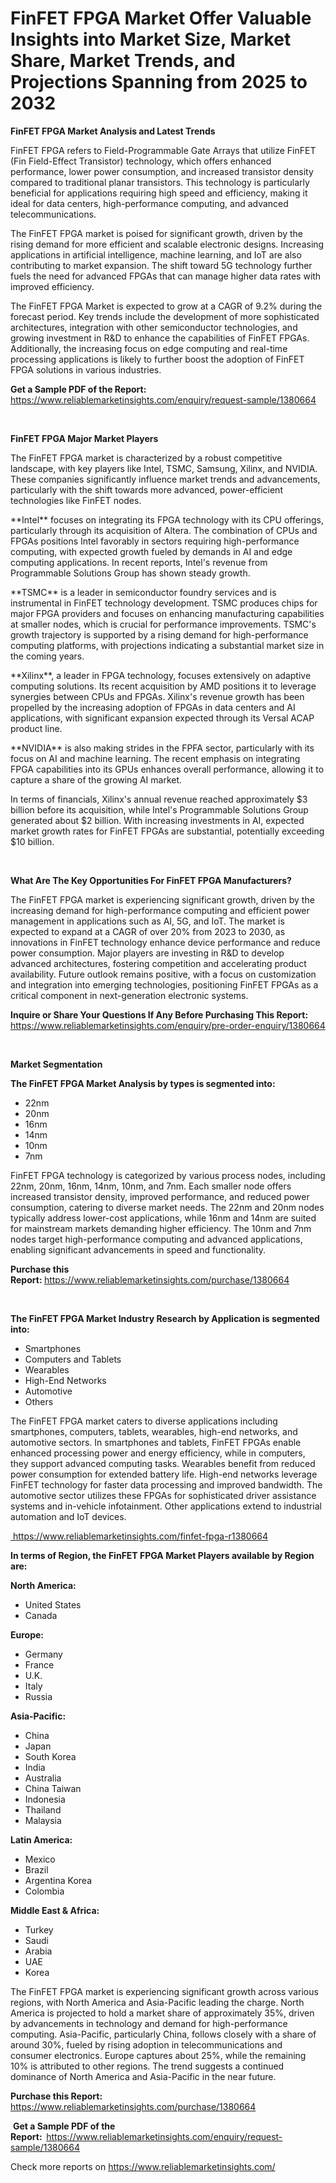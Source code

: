 <p><h1>FinFET FPGA Market Offer Valuable Insights into Market Size, Market Share, Market Trends, and Projections Spanning from 2025 to 2032</h1></p><p><strong>FinFET FPGA Market Analysis and Latest Trends</strong></p>
<p><p>FinFET FPGA refers to Field-Programmable Gate Arrays that utilize FinFET (Fin Field-Effect Transistor) technology, which offers enhanced performance, lower power consumption, and increased transistor density compared to traditional planar transistors. This technology is particularly beneficial for applications requiring high speed and efficiency, making it ideal for data centers, high-performance computing, and advanced telecommunications.</p><p>The FinFET FPGA market is poised for significant growth, driven by the rising demand for more efficient and scalable electronic designs. Increasing applications in artificial intelligence, machine learning, and IoT are also contributing to market expansion. The shift toward 5G technology further fuels the need for advanced FPGAs that can manage higher data rates with improved efficiency.</p><p>The FinFET FPGA Market is expected to grow at a CAGR of 9.2% during the forecast period. Key trends include the development of more sophisticated architectures, integration with other semiconductor technologies, and growing investment in R&D to enhance the capabilities of FinFET FPGAs. Additionally, the increasing focus on edge computing and real-time processing applications is likely to further boost the adoption of FinFET FPGA solutions in various industries.</p></p>
<p><strong>Get a Sample PDF of the Report:&nbsp;</strong> <a href="https://www.reliablemarketinsights.com/enquiry/request-sample/1380664?utm_campaign=2756&utm_medium=2&utm_source=Github&utm_content=ia&utm_term=06042025&utm_id=finfet-fpga">https://www.reliablemarketinsights.com/enquiry/request-sample/1380664</a></p>
<p>&nbsp;</p>
<p><strong>FinFET FPGA Major Market Players</strong></p>
<p><p>The FinFET FPGA market is characterized by a robust competitive landscape, with key players like Intel, TSMC, Samsung, Xilinx, and NVIDIA. These companies significantly influence market trends and advancements, particularly with the shift towards more advanced, power-efficient technologies like FinFET nodes.</p><p>**Intel** focuses on integrating its FPGA technology with its CPU offerings, particularly through its acquisition of Altera. The combination of CPUs and FPGAs positions Intel favorably in sectors requiring high-performance computing, with expected growth fueled by demands in AI and edge computing applications. In recent reports, Intel's revenue from Programmable Solutions Group has shown steady growth.</p><p>**TSMC** is a leader in semiconductor foundry services and is instrumental in FinFET technology development. TSMC produces chips for major FPGA providers and focuses on enhancing manufacturing capabilities at smaller nodes, which is crucial for performance improvements. TSMC's growth trajectory is supported by a rising demand for high-performance computing platforms, with projections indicating a substantial market size in the coming years.</p><p>**Xilinx**, a leader in FPGA technology, focuses extensively on adaptive computing solutions. Its recent acquisition by AMD positions it to leverage synergies between CPUs and FPGAs. Xilinx's revenue growth has been propelled by the increasing adoption of FPGAs in data centers and AI applications, with significant expansion expected through its Versal ACAP product line.</p><p>**NVIDIA** is also making strides in the FPFA sector, particularly with its focus on AI and machine learning. The recent emphasis on integrating FPGA capabilities into its GPUs enhances overall performance, allowing it to capture a share of the growing AI market.</p><p>In terms of financials, Xilinx's annual revenue reached approximately $3 billion before its acquisition, while Intel's Programmable Solutions Group generated about $2 billion. With increasing investments in AI, expected market growth rates for FinFET FPGAs are substantial, potentially exceeding $10 billion.</p></p>
<p>&nbsp;</p>
<p><strong>What Are The Key Opportunities For FinFET FPGA Manufacturers?</strong></p>
<p><p>The FinFET FPGA market is experiencing significant growth, driven by the increasing demand for high-performance computing and efficient power management in applications such as AI, 5G, and IoT. The market is expected to expand at a CAGR of over 20% from 2023 to 2030, as innovations in FinFET technology enhance device performance and reduce power consumption. Major players are investing in R&D to develop advanced architectures, fostering competition and accelerating product availability. Future outlook remains positive, with a focus on customization and integration into emerging technologies, positioning FinFET FPGAs as a critical component in next-generation electronic systems.</p></p>
<p><strong>Inquire or Share Your Questions If Any Before Purchasing This Report:</strong> <a href="https://www.reliablemarketinsights.com/enquiry/pre-order-enquiry/1380664?utm_campaign=2756&utm_medium=2&utm_source=Github&utm_content=ia&utm_term=06042025&utm_id=finfet-fpga">https://www.reliablemarketinsights.com/enquiry/pre-order-enquiry/1380664</a></p>
<p>&nbsp;</p>
<p><strong>Market Segmentation</strong></p>
<p><strong>The FinFET FPGA Market Analysis by types is segmented into:</strong></p>
<p><ul><li>22nm</li><li>20nm</li><li>16nm</li><li>14nm</li><li>10nm</li><li>7nm</li></ul></p>
<p><p>FinFET FPGA technology is categorized by various process nodes, including 22nm, 20nm, 16nm, 14nm, 10nm, and 7nm. Each smaller node offers increased transistor density, improved performance, and reduced power consumption, catering to diverse market needs. The 22nm and 20nm nodes typically address lower-cost applications, while 16nm and 14nm are suited for mainstream markets demanding higher efficiency. The 10nm and 7nm nodes target high-performance computing and advanced applications, enabling significant advancements in speed and functionality.</p></p>
<p><strong>Purchase this Report:&nbsp;</strong><a href="https://www.reliablemarketinsights.com/purchase/1380664?utm_campaign=2756&utm_medium=2&utm_source=Github&utm_content=ia&utm_term=06042025&utm_id=finfet-fpga">https://www.reliablemarketinsights.com/purchase/1380664</a></p>
<p>&nbsp;</p>
<p><strong>The FinFET FPGA Market Industry Research by Application is segmented into:</strong></p>
<p><ul><li>Smartphones</li><li>Computers and Tablets</li><li>Wearables</li><li>High-End Networks</li><li>Automotive</li><li>Others</li></ul></p>
<p><p>The FinFET FPGA market caters to diverse applications including smartphones, computers, tablets, wearables, high-end networks, and automotive sectors. In smartphones and tablets, FinFET FPGAs enable enhanced processing power and energy efficiency, while in computers, they support advanced computing tasks. Wearables benefit from reduced power consumption for extended battery life. High-end networks leverage FinFET technology for faster data processing and improved bandwidth. The automotive sector utilizes these FPGAs for sophisticated driver assistance systems and in-vehicle infotainment. Other applications extend to industrial automation and IoT devices.</p></p>
<p><a href="https://www.reliablemarketinsights.com/finfet-fpga-r1380664?utm_campaign=2756&utm_medium=2&utm_source=Github&utm_content=ia&utm_term=06042025&utm_id=finfet-fpga">&nbsp;https://www.reliablemarketinsights.com/finfet-fpga-r1380664</a></p>
<p><strong>In terms of Region, the FinFET FPGA Market Players available by Region are:</strong></p>
<p>
    <p> <strong> North America: </strong>
        <ul>
            <li>United States</li>
            <li>Canada</li>
        </ul>
        </p> 
    <p> <strong> Europe: </strong>
        <ul>
            <li>Germany</li>
            <li>France</li>
            <li>U.K.</li>
            <li>Italy</li>
            <li>Russia</li>
        </ul>
        </p> 
    <p> <strong> Asia-Pacific: </strong>
        <ul>
            <li>China</li>
            <li>Japan</li>
            <li>South Korea</li>
            <li>India</li>
            <li>Australia</li>
            <li>China Taiwan</li>
            <li>Indonesia</li>
            <li>Thailand</li>
            <li>Malaysia</li>
        </ul>
        </p> 
    <p> <strong> Latin America: </strong>
        <ul>
            <li>Mexico</li>
            <li>Brazil</li>
            <li>Argentina Korea</li>
            <li>Colombia</li>
        </ul>
        </p> 
    <p> <strong> Middle East & Africa: </strong>
        <ul>
            <li>Turkey</li>
            <li>Saudi</li>
            <li>Arabia</li>
            <li>UAE</li>
            <li>Korea</li>
        </ul>
    </p>
    </p>
<p><p>The FinFET FPGA market is experiencing significant growth across various regions, with North America and Asia-Pacific leading the charge. North America is projected to hold a market share of approximately 35%, driven by advancements in technology and demand for high-performance computing. Asia-Pacific, particularly China, follows closely with a share of around 30%, fueled by rising adoption in telecommunications and consumer electronics. Europe captures about 25%, while the remaining 10% is attributed to other regions. The trend suggests a continued dominance of North America and Asia-Pacific in the near future.</p></p>
<p><strong>Purchase this Report: </strong><a href="https://www.reliablemarketinsights.com/purchase/1380664?utm_campaign=2756&utm_medium=2&utm_source=Github&utm_content=ia&utm_term=06042025&utm_id=finfet-fpga">https://www.reliablemarketinsights.com/purchase/1380664</a></p>
<p>&nbsp;<strong>Get a Sample PDF of the Report:&nbsp;&nbsp;</strong><a href="https://www.reliablemarketinsights.com/enquiry/request-sample/1380664?utm_campaign=2756&utm_medium=2&utm_source=Github&utm_content=ia&utm_term=06042025&utm_id=finfet-fpga">https://www.reliablemarketinsights.com/enquiry/request-sample/1380664</a></p>
<p><strong></strong></p>
<p>Check more reports on <a href="https://www.reliablemarketinsights.com/?utm_campaign=2756&utm_medium=2&utm_source=Github&utm_content=ia&utm_term=06042025&utm_id=finfet-fpga">https://www.reliablemarketinsights.com/</a></p>